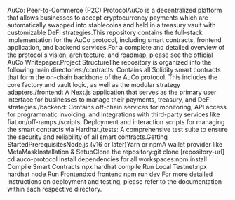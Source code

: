 AuCo: Peer-to-Commerce (P2C) ProtocolAuCo is a decentralized platform that allows businesses to accept cryptocurrency payments which are automatically swapped into stablecoins and held in a treasury vault with customizable DeFi strategies.This repository contains the full-stack implementation for the AuCo protocol, including smart contracts, frontend application, and backend services.For a complete and detailed overview of the protocol's vision, architecture, and roadmap, please see the official AuCo Whitepaper.Project StructureThe repository is organized into the following main directories:/contracts: Contains all Solidity smart contracts that form the on-chain backbone of the AuCo protocol. This includes the core factory and vault logic, as well as the modular strategy adapters./frontend: A Next.js application that serves as the primary user interface for businesses to manage their payments, treasury, and DeFi strategies./backend: Contains off-chain services for monitoring, API access for programmatic invoicing, and integrations with third-party services like fiat on/off-ramps./scripts: Deployment and interaction scripts for managing the smart contracts via Hardhat./tests: A comprehensive test suite to ensure the security and reliability of all smart contracts.Getting StartedPrerequisitesNode.js (v16 or later)Yarn or npmA wallet provider like MetaMaskInstallation & SetupClone the repository:git clone [repository-url]
cd auco-protocol
Install dependencies for all workspaces:npm install
Compile Smart Contracts:npx hardhat compile
Run Local Testnet:npx hardhat node
Run Frontend:cd frontend
npm run dev
For more detailed instructions on deployment and testing, please refer to the documentation within each respective directory.